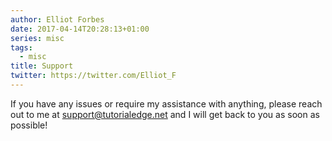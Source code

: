 ```yaml
---
author: Elliot Forbes
date: 2017-04-14T20:28:13+01:00
series: misc
tags:
  - misc
title: Support
twitter: https://twitter.com/Elliot_F
---
```


If you have any issues or require my assistance with anything, please reach out to me at support@tutorialedge.net and I will get back to you as soon as possible!